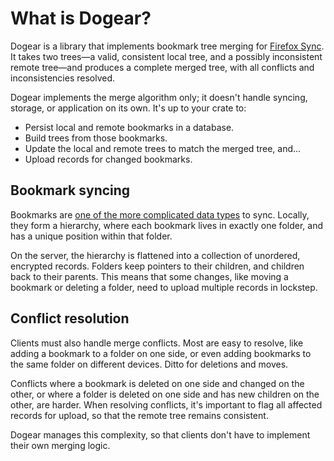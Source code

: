 # What is Dogear?

Dogear is a library that implements bookmark tree merging for [Firefox Sync](https://mozilla.github.io/application-services/docs/sync/welcome.html). It takes two trees—a valid, consistent local tree, and a possibly inconsistent remote tree—and produces a complete merged tree, with all conflicts and inconsistencies resolved.

Dogear implements the merge algorithm only; it doesn't handle syncing, storage, or application on its own. It's up to your crate to:

* Persist local and remote bookmarks in a database.
* Build trees from those bookmarks.
* Update the local and remote trees to match the merged tree, and...
* Upload records for changed bookmarks.

## Bookmark syncing

Bookmarks are [one of the more complicated data types](https://blog.nightly.mozilla.org/2018/05/14/deep-dive-new-bookmark-sync-in-nightly/) to sync. Locally, they form a hierarchy, where each bookmark lives in exactly one folder, and has a unique position within that folder.

On the server, the hierarchy is flattened into a collection of unordered, encrypted records. Folders keep pointers to their children, and children back to their parents. This means that some changes, like moving a bookmark or deleting a folder, need to upload multiple records in lockstep.

## Conflict resolution

Clients must also handle merge conflicts. Most are easy to resolve, like adding a bookmark to a folder on one side, or even adding bookmarks to the same folder on different devices. Ditto for deletions and moves.

Conflicts where a bookmark is deleted on one side and changed on the other, or where a folder is deleted on one side and has new children on the other, are harder. When resolving conflicts, it's important to flag all affected records for upload, so that the remote tree remains consistent.

Dogear manages this complexity, so that clients don't have to implement their own merging logic.
